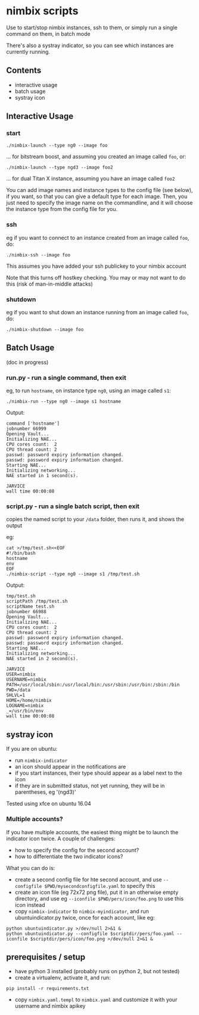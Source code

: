 # nimbix scripts

Use to start/stop nimbix instances, ssh to them, or simply run a single command on them, in batch mode

There's also a systray indicator, so you can see which instances are currently running.

## Contents

* interactive usage
* batch usage
* systray icon

## Interactive Usage

### start
```
./nimbix-launch --type ng0 --image foo
```
... for bitstream boost, and assuming you created an image called `foo`, or:
```
./nimbix-launch --type ngd3 --image foo2
```
... for dual Titan X instance, assuming you have an image called `foo2`

You can add image names and instance types to the config file (see below), if you want, so that you can
give a default type for each image.  Then, you just need to specify the image name on the commandline, and
it will choose the instance type from the config file for you.

### ssh

eg if you want to connect to an instance created from an image called `foo`, do:
```
./nimbix-ssh --image foo
```
This assumes you have added your ssh publickey to your nimbix account

Note that this turns off hostkey checking.  You may or may not want to do this (risk of man-in-middle attacks)

### shutdown

eg if you want to shut down an instance running from an image called `foo`, do:
```
./nimbix-shutdown --image foo
```

## Batch Usage

(doc in progress)

### run.py - run a single command, then exit

eg, to run `hostname`, on instance type `ng0`, using an image called `s1`:
```
./nimbix-run --type ng0 --image s1 hostname
```

Output:
```
command ['hostname']
jobnumber 66999
Opening Vault...
Initializing NAE...
CPU cores count:  2
CPU thread count: 2
passwd: password expiry information changed.
passwd: password expiry information changed.
Starting NAE...
Initializing networking...
NAE started in 1 second(s).

JARVICE
wall time 00:00:08
```

### script.py - run a single batch script, then exit

copies the named script to your `/data` folder, then runs it, and shows the output

eg:
```
cat >/tmp/test.sh<<EOF
#!/bin/bash
hostname
env
EOF
./nimbix-script --type ng0 --image s1 /tmp/test.sh
```

Output:
```
tmp/test.sh
scriptPath /tmp/test.sh
scriptName test.sh
jobnumber 66988
Opening Vault...
Initializing NAE...
CPU cores count:  2
CPU thread count: 2
passwd: password expiry information changed.
passwd: password expiry information changed.
Starting NAE...
Initializing networking...
NAE started in 2 second(s).

JARVICE
USER=nimbix
USERNAME=nimbix
PATH=/usr/local/sbin:/usr/local/bin:/usr/sbin:/usr/bin:/sbin:/bin
PWD=/data
SHLVL=1
HOME=/home/nimbix
LOGNAME=nimbix
_=/usr/bin/env
wall time 00:00:08
```

## systray icon

If you are on ubuntu:

* run `nimbix-indicator`
* an icon should appear in the notifications are
* if you start instances, their type should appear as a label next to the icon
* if they are in submitted status, not yet running, they will be in parentheses, eg '(ngd3)'

Tested using xfce on ubuntu 16.04

### Multiple accounts?

If you have multiple accounts, the easiest thing might be to launch the indicator icon twice.  A couple of challenges:
- how to specify the config for the second account?
- how to differentiate the two indicator icons?

What you can do is:
- create a second config file for hte second account, and use `--configfile $PWD/mysecondconfigfile.yaml` to specify this
- create an icon file (eg 72x72 png file), put it in an otherwise empty directory, and use eg `--iconfile $PWD/pers/icon/foo.png` to use this icon instead
- copy `nimbix-indicator` to `nimbix-myindicator`, and run ubuntuindicator.py twice, once for each account, like eg:
```
python ubuntuindicator.py >/dev/null 2>&1 &
python ubuntuindicator.py --configfile $scriptdir/pers/foo.yaml --iconfile $scriptdir/pers/icon/foo.png >/dev/null 2>&1 &
```

## prerequisites / setup

- have python 3 installed (probably runs on python 2, but not tested)
- create a virtualenv, activate it, and run:
```
pip install -r requirements.txt
```
- copy `nimbix.yaml.templ` to `nimbix.yaml` and customize it with your username and nimbix apikey



